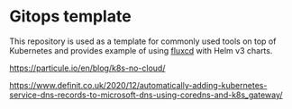 # Gitops template

This repository is used as a template for commonly used tools on top of Kubernetes and provides example of using [fluxcd](https://fluxcd.io) with Helm v3 charts.

https://particule.io/en/blog/k8s-no-cloud/

https://www.definit.co.uk/2020/12/automatically-adding-kubernetes-service-dns-records-to-microsoft-dns-using-coredns-and-k8s_gateway/

